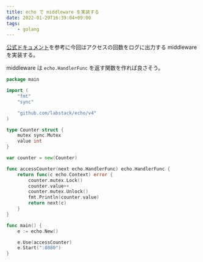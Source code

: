 ```yaml
---
title: echo で middleware を実装する
date: 2022-01-29T16:39:04+09:00
tags:
    - golang
---
```


[公式ドキュメント](https://echo.labstack.com/cookbook/middleware/)を参考に今回はアクセスの回数をログに出力する middleware を実装する。

middleware は `echo.HandlerFunc` を返す関数を作れば良さそう。

```go
package main

import (
	"fmt"
	"sync"

	"github.com/labstack/echo/v4"
)

type Counter struct {
	mutex sync.Mutex
	value int
}

var counter = new(Counter)

func accessCounter(next echo.HandlerFunc) echo.HandlerFunc {
	return func(c echo.Context) error {
		counter.mutex.Lock()
		counter.value++
		counter.mutex.Unlock()
		fmt.Println(counter.value)
		return next(c)
	}
}

func main() {
	e := echo.New()

	e.Use(accessCounter)
	e.Start(":8080")
}

```
